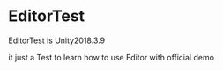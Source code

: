 # EditorTest
EditorTest is Unity2018.3.9

it just a Test to learn how to use Editor with official demo
